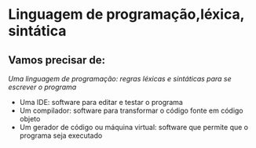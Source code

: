 # Linguagem de programação,léxica, sintática
## Vamos precisar de:
*Uma linguagem de programação: regras léxicas e sintáticas para se
escrever o programa*
* Uma IDE: software para editar e testar o programa
* Um compilador: software para transformar o código fonte em código
objeto
* Um gerador de código ou máquina virtual: software que permite que
o programa seja executado
